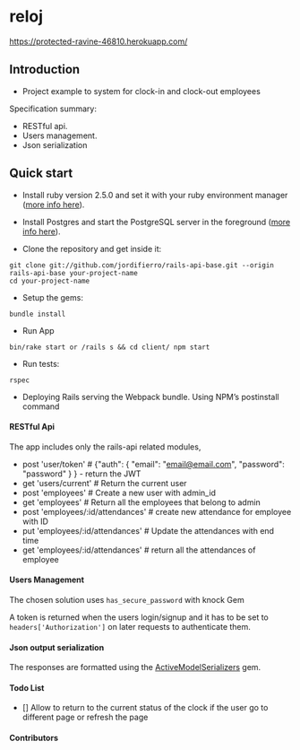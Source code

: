 
# reloj

https://protected-ravine-46810.herokuapp.com/

## Introduction
* Project example to system for clock-in and clock-out employees

Specification summary:

* RESTful api.
* Users management.
* Json serialization

## Quick start

* Install ruby version 2.5.0 and set it with your ruby environment manager
([more info here](https://www.ruby-lang.org/en/documentation/installation/)).

* Install Postgres and start the PostgreSQL server in the foreground
([more info here](https://wiki.postgresql.org/wiki/Detailed_installation_guides)).

* Clone the repository and get inside it:
```
git clone git://github.com/jordifierro/rails-api-base.git --origin rails-api-base your-project-name
cd your-project-name
```

* Setup the gems:
```
bundle install
```

* Run App
```
bin/rake start or /rails s && cd client/ npm start
```

* Run tests:
```
rspec
```
* Deploying
Rails serving the Webpack bundle. Using NPM’s postinstall command

#### RESTful Api
The app includes only the rails-api related modules,

* post 'user/token' # {"auth": { "email": "email@email.com", "password": "password" } } - return the JWT
* get 'users/current' # Return the current user 
* post 'employees' # Create a new user with admin_id
* get 'employees' # Return all the employees that belong to admin
* post 'employees/:id/attendances' # create new attendance for employee with ID
* put 'employees/:id/attendances' # Update the attendances with end time
* get 'employees/:id/attendances' # return all the attendances of employee

#### Users Management
The chosen solution uses `has_secure_password` with knock Gem

A token is returned when the users login/signup
and it has to be set to `headers['Authorization']`
on later requests to authenticate them.

#### Json output serialization
The responses are formatted using the
[ActiveModelSerializers](https://github.com/rails-api/active_model_serializers)
gem.

#### Todo List
- [] Allow to return to the current status of the clock if the user go to different page or refresh the page

#### Contributors